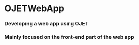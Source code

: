 # OJETWebApp


### Developing a web app using OJET 
### Mainly focused on the front-end part of the web app
